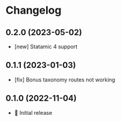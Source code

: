 # Changelog

## 0.2.0 (2023-05-02)

- [new] Statamic 4 support

## 0.1.1 (2023-01-03)

- [fix] Bonus taxonomy routes not working

## 0.1.0 (2022-11-04)

- 🚀 Initial release
